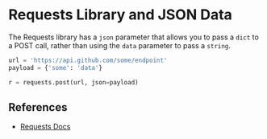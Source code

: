 # Requests Library and JSON Data

The Requests library has a `json` parameter that allows you to pass a `dict` to a POST call, rather than using the `data` parameter to pass a `string`.

```python
url = 'https://api.github.com/some/endpoint'
payload = {'some': 'data'}

r = requests.post(url, json=payload)
```

## References

- [Requests Docs](https://docs.python-requests.org/en/master/user/quickstart/#more-complicated-post-requests)
